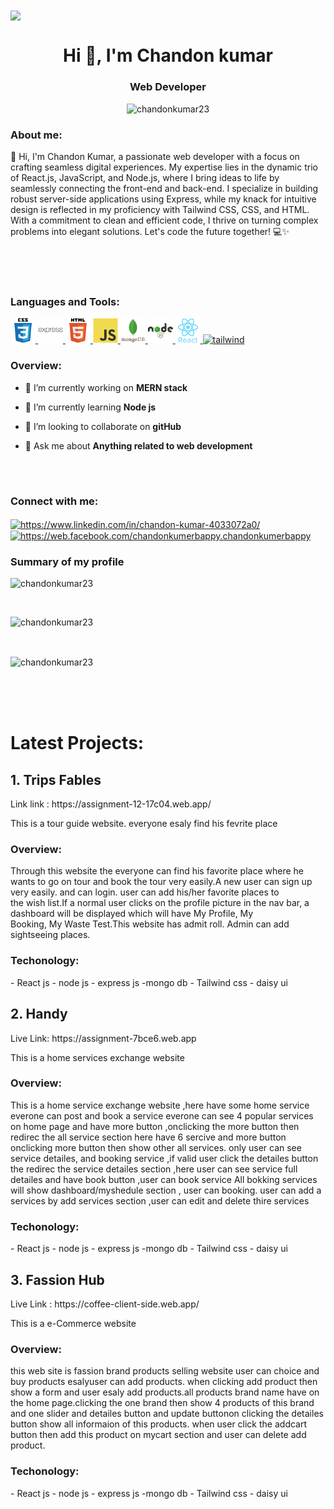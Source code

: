 <img align="center" src="https://i.postimg.cc/BnFfzZm1/Chandon-kumar-10.png"/>

<h1 align="center">Hi 👋, I'm Chandon kumar</h1>
<h3 align="center">Web Developer</h3>

<p align="center"> <img src="https://komarev.com/ghpvc/?username=chandonkumar23&label=Profile%20views&color=0e75b6&style=flat" alt="chandonkumar23" /> </p>


<h3 align="left"> About me:</h3>

<p>👋 Hi, I'm Chandon Kumar, a passionate web developer with a focus on crafting seamless digital experiences. My expertise lies in the dynamic trio of React.js, JavaScript, and Node.js, where I bring ideas to life by seamlessly connecting the front-end and back-end. I specialize in building robust server-side applications using Express, while my knack for intuitive design is reflected in my proficiency with Tailwind CSS, CSS, and HTML. With a commitment to clean and efficient code, I thrive on turning complex problems into elegant solutions. Let's code the future together! 💻✨</p>
</br>
</br>
</br>
<h3 align="left">Languages and Tools:</h3>
<p align="left"> <a href="https://www.w3schools.com/css/" target="_blank" rel="noreferrer"> <img src="https://raw.githubusercontent.com/devicons/devicon/master/icons/css3/css3-original-wordmark.svg" alt="css3" width="40" height="40"/> </a> <a href="https://expressjs.com" target="_blank" rel="noreferrer"> <img src="https://raw.githubusercontent.com/devicons/devicon/master/icons/express/express-original-wordmark.svg" alt="express" width="40" height="40"/> </a> <a href="https://www.w3.org/html/" target="_blank" rel="noreferrer"> <img src="https://raw.githubusercontent.com/devicons/devicon/master/icons/html5/html5-original-wordmark.svg" alt="html5" width="40" height="40"/> </a> <a href="https://developer.mozilla.org/en-US/docs/Web/JavaScript" target="_blank" rel="noreferrer"> <img src="https://raw.githubusercontent.com/devicons/devicon/master/icons/javascript/javascript-original.svg" alt="javascript" width="40" height="40"/> </a> <a href="https://www.mongodb.com/" target="_blank" rel="noreferrer"> <img src="https://raw.githubusercontent.com/devicons/devicon/master/icons/mongodb/mongodb-original-wordmark.svg" alt="mongodb" width="40" height="40"/> </a> <a href="https://nodejs.org" target="_blank" rel="noreferrer"> <img src="https://raw.githubusercontent.com/devicons/devicon/master/icons/nodejs/nodejs-original-wordmark.svg" alt="nodejs" width="40" height="40"/> </a> <a href="https://reactjs.org/" target="_blank" rel="noreferrer"> <img src="https://raw.githubusercontent.com/devicons/devicon/master/icons/react/react-original-wordmark.svg" alt="react" width="40" height="40"/> </a> <a href="https://tailwindcss.com/" target="_blank" rel="noreferrer"> <img src="https://www.vectorlogo.zone/logos/tailwindcss/tailwindcss-icon.svg" alt="tailwind" width="40" height="40"/> </a> </p>

<h3 align="left"> Overview:</h3>

- 🔭 I’m currently working on **MERN stack**

- 🌱 I’m currently learning **Node js**

- 👯 I’m looking to collaborate on **gitHub**

- 💬 Ask me about **Anything related to web development**
</br>
</br>
<div> </div>
<h3 align="left">Connect with me:</h3>
<p align="left">
<a href="https://linkedin.com/in/https://www.linkedin.com/in/chandon-kumar-4033072a0/" target="blank"><img align="center" src="https://raw.githubusercontent.com/rahuldkjain/github-profile-readme-generator/master/src/images/icons/Social/linked-in-alt.svg" alt="https://www.linkedin.com/in/chandon-kumar-4033072a0/" height="30" width="40" /></a>
<a href="https://fb.com/https://web.facebook.com/chandonkumerbappy.chandonkumerbappy" target="blank"><img align="center" src="https://raw.githubusercontent.com/rahuldkjain/github-profile-readme-generator/master/src/images/icons/Social/facebook.svg" alt="https://web.facebook.com/chandonkumerbappy.chandonkumerbappy" height="30" width="40" /></a>
</p>

<h3 align="left">Summary of my profile</h3>
<p><img align="" src="https://github-readme-stats.vercel.app/api/top-langs?username=chandonkumar23&show_icons=true&locale=en&layout=compact" alt="chandonkumar23" /></p>

</br>
<p>&nbsp;<img align="left" src="https://github-readme-stats.vercel.app/api?username=chandonkumar23&show_icons=true&locale=en" alt="chandonkumar23" /></p>
</br>

<p><img align="center" src="https://github-readme-streak-stats.herokuapp.com/?user=chandonkumar23&" alt="chandonkumar23" /></p>
</br>
</br>
</br>
<h1 align="left">Latest Projects:</h1>

<h2> 1. Trips Fables</h2>
Link link : https://assignment-12-17c04.web.app/

This is a tour guide website. everyone esaly find his fevrite place


<h3 align="left"> Overview:
</h3>
 
Through this website the everyone can find his favorite place where he wants to go on tour and book the tour very easily.A new user can sign up very easily.  and can login.  user can add his/her favorite places to the wish list.If a normal user clicks on the profile picture in the nav bar, a dashboard will be displayed which will have My Profile, My Booking, My Waste Test.This website has admit roll. Admin can add sightseeing places.
 
<h3 align="left"> Techonology:
</h3>
 - React js
 - node js
 - express js
 -mongo db
 - Tailwind css
 - daisy ui



<h2> 2. Handy</h2>
 Live Link:  https://assignment-7bce6.web.app

This is a home services exchange website


<h3 align="left"> Overview:
</h3>
 
This is a home service exchange website ,here have some home service everone can post and book a service
everone can see 4 popular services on home page and have more button ,onclicking the more button then redirec the all service section here have 6 sercive and more button onclicking more button then show other all services.
 only user can see service detailes, and booking service ,if valid user click the detailes button the redirec the service detailes section ,here user can see service full detailes and have book button ,user can book service
All bokking services will show dashboard/myshedule section , user can booking. user can add a services by add services section ,user can edit and delete thire services 
 
<h3 align="left"> Techonology:
</h3>
 - React js
 - node js
 - express js
 -mongo db
 - Tailwind css
 - daisy ui
 
<h2> 3. Fassion Hub</h2>
 Live Link : https://coffee-client-side.web.app/

This is a e-Commerce website


<h3 align="left"> Overview:
</h3>
 
 this web site is fassion brand products selling website user can choice and buy products esalyuser can add products. when clicking add product then show a form and user esaly add products.all products brand name have on the home page.clicking the one brand then show 4 products  of this brand and one slider and detailes button and update buttonon clicking the detailes button  show all informaion of this products. when user click the addcart button then add this product on mycart section and user can delete add product.
 
<h3 align="left"> Techonology:
</h3>
 - React js
 - node js
 - express js
 -mongo db
 - Tailwind css
 - daisy ui


